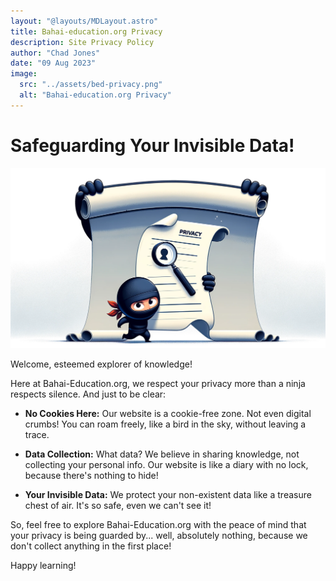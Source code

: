 ```yaml
---
layout: "@layouts/MDLayout.astro"
title: Bahai-education.org Privacy
description: Site Privacy Policy
author: "Chad Jones"
date: "09 Aug 2023"
image:
  src: "../assets/bed-privacy.png"
  alt: "Bahai-education.org Privacy"
---
```



# Safeguarding Your Invisible Data!

![Privacy Statement](../assets/bed-privacy.png)

Welcome, esteemed explorer of knowledge!

Here at Bahai-Education.org, we respect your privacy more than a ninja respects silence. And just to be clear:

- **No Cookies Here:** Our website is a cookie-free zone. Not even digital crumbs! You can roam freely, like a bird in the sky, without leaving a trace.

- **Data Collection:** What data? We believe in sharing knowledge, not collecting your personal info. Our website is like a diary with no lock, because there's nothing to hide!

- **Your Invisible Data:** We protect your non-existent data like a treasure chest of air. It's so safe, even we can't see it!

So, feel free to explore Bahai-Education.org with the peace of mind that your privacy is being guarded by... well, absolutely nothing, because we don't collect anything in the first place!

Happy learning!
